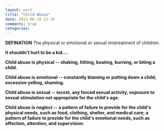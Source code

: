```yaml
---
layout: post
title: "Child Abuse"
date: 2013-06-10 13:19
comments: true
categories:
---
```

<b>DEFINATION</b>
The physical or emotional or sexual mistreatment of children.


<b>It shouldn't hurt to be a kid....</b>

<b>Child abuse is physical<b/> -- shaking, hitting, beating, burning, or biting a child.
    
<b>Child abuse is emotional</b> -- constantly blaming or putting down a child; excessive yelling, shaming.
    
<b>Child abuse is sexual<b/> -- incest, any forced sexual activity, exposure to sexual stimulation not appropriate for the child's age.
    
<b>Child abuse is neglect<b/> -- a pattern of failure to provide for the child's physical needs, such as food, clothing, shelter, and medical care; a pattern of failure to provide for the child's emotional needs, such as affection, attention, and supervision. 
